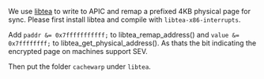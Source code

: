 We use [libtea](https://github.com/libtea/frameworks/tree/master/libtea) to write to APIC and remap a prefixed 4KB physical page for sync. Please first install libtea and compile with `libtea-x86-interrupts`. 

Add `paddr &= 0x7fffffffffff;` to libtea_remap_address() and `value &= 0x7ffffffff;` to libtea_get_physical_address(). As thats the bit indicating the encrypted page on machines support SEV.

Then put the folder `cachewarp` under `libtea`.